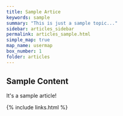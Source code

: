 ```yaml
---
title: Sample Artice
keywords: sample
summary: "This is just a sample topic..."
sidebar: articles_sidebar
permalink: articles_sample.html
simple_map: true
map_name: usermap
box_number: 1
folder: articles
---
```



## Sample Content

It's a sample article!

{% include links.html %}
